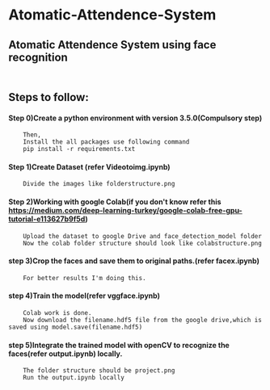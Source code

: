 # Atomatic-Attendence-System
## Atomatic Attendence System using face recognition
## <br><b>Steps to follow:</b>
#### Step 0)Create a python environment with version 3.5.0(Compulsory step) 
        Then,
        Install the all packages use following command
        pip install -r requirements.txt
#### Step 1)Create Dataset (refer Videotoimg.ipynb)
        Divide the images like folderstructure.png
#### Step 2)Working with google Colab(if you don't know refer this https://medium.com/deep-learning-turkey/google-colab-free-gpu-tutorial-e113627b9f5d)
        Upload the dataset to google Drive and face_detection_model folder
        Now the colab folder structure should look like colabstructure.png
#### step 3)Crop the faces and save them to original paths.(refer facex.ipynb)
        For better results I'm doing this.
#### step 4)Train the model(refer vggface.ipynb)
        Colab work is done.
        Now download the filename.hdf5 file from the google drive,which is saved using model.save(filename.hdf5)
#### step 5)Integrate the trained model with openCV to recognize the faces(refer output.ipynb) locally.
        The folder structure should be project.png
        Run the output.ipynb locally
